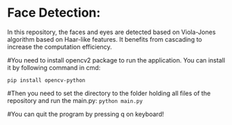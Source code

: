 # Face Detection:
In this repository, the faces and eyes are detected based on Viola-Jones algorithm based on Haar-like features. It benefits from cascading
to increase the computation efficiency.  

#You need to install opencv2 package to run the application. You can install it by following command in cmd:

`pip install opencv-python`

#Then you need to set the directory to the folder holding all files of the repository and run the main.py:
`python main.py`

#You can quit the program by pressing q on keyboard!
